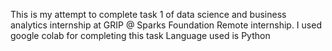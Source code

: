 This is my attempt to complete task 1 of data science and business analytics internship at GRIP @ Sparks Foundation Remote internship.
I used google colab for completing this task
Language used is Python
